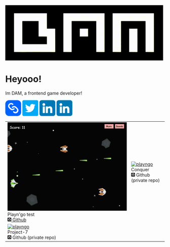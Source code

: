 <!--### [Hello there!](https://www.youtube.com/watch?v=eaEMSKzqGAg)-->

<img src="./logo/logo_cut.gif" alt="dam_logo">

# Heyooo!
Im DAM, a frontend game developer!

[<img class="link" src="./icons/chain.png" alt="web" width="50px">](http://www.damdev.xyz/)
[<img class="link" src="./icons/twitter.png" alt="twitter" width="50px">](https://twitter.com/production_dam)
[<img class="link" src="./icons/linkedin.png" alt="linkedin" width="50px">](https://www.linkedin.com/in/d%C3%A1vid-attila-marcell-674622203/)
[<img class="link" src="./icons/linkedin.png" alt="linkedin" width="50px">](https://dam001.itch.io/)

| | |
| --- | --- |
| [<img src="./projects/playngo.gif" alt="playngo" style="width:100%;">](https://www.damdev.xyz/Content/playngoTest/)<br>Playn'go test<br>[<img class="link" src="./icons/github.png" alt="github" width="12px"> Github](https://github.com/DAM001/PlaynGO) | [<img src="./projects/conquer.gif" alt="playngo">](https://dam001.itch.io/conquer)<br>Conquer<br> <img class="link" src="./icons/github.png" alt="github" width="12px"> Github (private repo) |
| [<img src="./projects/project7.gif" alt="playngo" style="width:100%;">](https://dam001.itch.io/project7)<br>Project-7<br><img class="link" src="./icons/github.png" alt="github" width="12px"> Github (private repo) | |